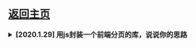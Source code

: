 ## [返回主页](../README.md)

<b><details><summary>[2020.1.29] 用js封装一个前端分页的库，说说你的思路</summary></b>
分页插件的功能：1)把请求的数据处理成每页10条数据 2)点击分页按钮时，可以操作回调函数，把

前台需要传入参数：
{
　　业务所需的参数：data
　　分页所需的参数：
　　　　　1.当前页面在第几页（currentPage）
　　　　　2.每页显示的条数（pageSize）
    分页所显示的容器：'#pagination'
}

后台返回
{
　　用于展示表格用的数据：data，
　　用于渲染分页用的数据：
　　　　1.总页数（total）
　　　　2.总记录数（records）
　　　　3.当前页（pageNo），这个也可以不传
}

插件的思路：
1) 把currentPage、pageSize当作参数请求数据，传入返回的数据去渲染页面，当请求返回的数据条数大于等于10，才显示分页函数。
2）将请求返回的全部数据(包括分页参数)，分页显示的容器，点击分页时回调动作（获取当前页面作为参数，再请求数据）作为参数传入插件函数中；
3）再将所有参数与默认的参数结合，渲染分页组件（分页的html、样式）
4）给分页添加点击事件，把点击的第几页传给之前定义好的回调，去重新请求数据。

```js
// index.js
function loadList(){
    // 请求数据
    // 渲染数据到页面
    ...
    // 判断总数据是否大于10
    if (res.totalCount <= 10) {
        $('.pagination').hide();
    } else {
        $('.pagination').show();
        _this.loadPagination(res);
    }
}

function loadPagination(res){
    let pagination ? '' : (pagination = new Pagination());
    pagination.render(res, $.extend({}, {
        container: $('#pagination'),
        onSelectPage: function (currentPage) { // 点击页面时，执行回调函数加载数据
            _this.data.listParam.currentPage = currentPage;   // 插件返回currentPage，把currentPage赋值给请求的数据
            _this.loadList(); // 点击时，重新加载数据
        }
    }));
}

// Pagination.js
var Pagination = function () {
    var _this = this;
    this.defaultOption = {
        container: null,
        currentPage: 0,
        pageRange: 3,
        onSelectPage: null
    };
    // 事件的处理
    $(document).on('click', '.pg-item', function () {
        // 点击分页  1）对于active和disabled按钮点击，不做处理
        // 2）获取点击页面的在第几页：判断点击上一页当前页该变成多少，下一页当前页该变成多少
        // 3）把点击页面的数字当作参数传给回调函数
        // typeof _this.option.onSelectPage === 'function' ? _this.option.onSelectPage(value) : null;
    });
};
// 渲染分页组件
Pagination.prototype.render = function (res, userOption) {
    let pageInfo = {
        hasPreviousPage: res.currentPage > 0 ? true : false, 
        prePage: res.currentPage - 1,
        hasNextPage: Math.floor(res.totalCount / res.pageSize) > res.currentPage ? true : false,
        nextPage: res.currentPage + 1,
        currentPage: res.currentPage, // 当前页面
        totalCount: res.totalCount, //共多少页
        pages: res.totalCount / res.pageSize // 多少页
    }
    // 合并选项
    this.option = $.extend({}, this.defaultOption, pageInfo, userOption);
    // 判断是否只有1页
    ...
    // 渲染分页内容
    this.option.container.html(this.getPaginationHtml());
};
// 获取分页的html, |上一页| 2 3 4 =5= 6 7 8|下一页|  5/9
Pagination.prototype.getPaginationHtml = function () {
    var html = '',
      ...
    return html;
};
module.exports = Pagination;
```

</details>